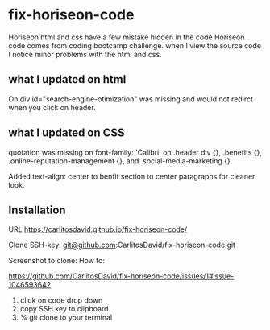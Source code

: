 # fix-horiseon-code

Horiseon html and css have a few mistake hidden in the code
Horiseon code comes from coding bootcamp challenge. 
when I view the source code I notice minor problems with the html and css.


## what I updated on html
On <!--div class="content"-->
div id="search-engine-otimization" was missing and would not redirct when you click on header.

## what I updated on CSS
quotation was missing on font-family: 'Calibri' on .header div {}, .benefits {}, .online-reputation-management {}, and .social-media-marketing {}.

Added text-align: center to benfit section to center paragraphs for cleaner look. 

## Installation

URL https://carlitosdavid.github.io/fix-horiseon-code/

Clone SSH-key: git@github.com:CarlitosDavid/fix-horiseon-code.git

Screenshot to clone: How to:

https://github.com/CarlitosDavid/fix-horiseon-code/issues/1#issue-1046593642

1. click on code drop down
2. copy SSH key to clipboard
3. % git clone to your terminal 


